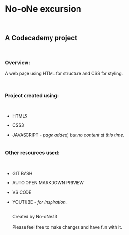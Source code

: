 # No-oNe excursion

<br>

## A Codecademy project

<br>

### Overview:

A web page using HTML for structure and CSS for styling.

<br>

### Project created using:

<br>

- HTML5
- CSS3

- JAVASCRIPT _- page added, but no content at this time._
  <br>
  <br>

### Other resources used:

<br>

- GIT BASH
- AUTO OPEN MARKDOWN PRIVIEW
- VS CODE
- YOUTUBE _- for inspiration._
  <br>

  <br>
  Created by No-oNe.13
  <br>
  <br>
  Please feel free to make changes and have fun with it.
